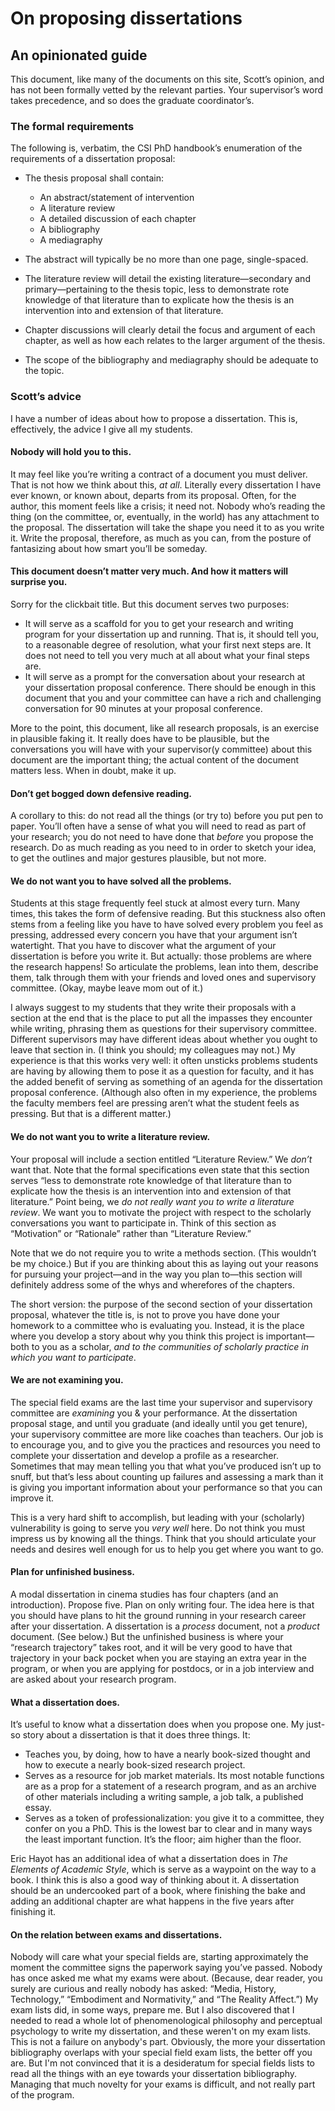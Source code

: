 # On proposing dissertations
## An opinionated guide

This document, like many of the documents on this site, Scott’s opinion, and has not been formally vetted by the relevant parties. Your supervisor’s word takes precedence, and so does the graduate coordinator’s.

### The formal requirements
The following is, verbatim, the CSI PhD handbook’s enumeration of the requirements of a dissertation proposal:

* The thesis proposal shall contain:
  - An abstract/statement of intervention
  - A literature review
  - A detailed discussion of each chapter
  - A bibliography
  - A mediagraphy

* The abstract will typically be no more than one page, single-spaced.
*  The literature review will detail the existing literature—secondary and primary—pertaining to the thesis topic, less to demonstrate rote knowledge of that literature than to explicate how the thesis is an intervention into and extension of that literature.
* Chapter discussions will clearly detail the focus and argument of each chapter, as well as how each relates to the larger argument of the thesis.
* The scope of the bibliography and mediagraphy should be adequate to the topic.

### Scott’s advice
I have a number of ideas about how to propose a dissertation. This is, effectively, the advice I give all my students.

#### Nobody will hold you to this.
It may feel like you’re writing a contract of a document you must deliver. That is not how we think about this, _at all_. Literally every dissertation I have ever known, or known about, departs from its proposal. Often, for the author, this moment feels like a crisis; it need not. Nobody who’s reading the thing (on the committee, or, eventually, in the world) has any attachment to the proposal. The dissertation will take the shape you need it to as you write it. Write the proposal, therefore, as much as you can, from the posture of fantasizing about how smart you’ll be someday.

#### This document doesn’t matter very much. And how it matters will surprise you.
Sorry for the clickbait title. But this document serves two purposes:
* It will serve as a scaffold for you to get your research and writing program for your dissertation up and running. That is, it should tell you, to a reasonable degree of resolution, what your first next steps are. It does not need to tell you very much at all about what your final steps are.
* It will serve as a prompt for the conversation about your research at your dissertation proposal conference. There should be enough in this document that you and your committee can have a rich and challenging conversation for 90 minutes at your proposal conference.

More to the point, this document, like all research proposals, is an exercise in plausible faking it. It really does have to be plausible, but the conversations you will have with your supervisor(y committee) about this document are the important thing; the actual content of the document matters less. When in doubt, make it up.

#### Don’t get bogged down defensive reading.
A corollary to this: do not read all the things (or try to) before you put pen to paper. You’ll often have a sense of what you will need to read as part of your research; you do not need to have done that _before_ you propose the research. Do as much reading as you need to in order to sketch your idea, to get the outlines and major gestures plausible, but not more.

#### We do not want you to have solved all the problems.
Students at this stage frequently feel stuck at almost every turn. Many times, this takes the form of defensive reading. But this stuckness also often stems from a feeling like you have to have solved every problem you feel as pressing, addressed every concern you have that your argument isn’t watertight. That you have to discover what the argument of your dissertation is before you write it. But actually: those problems are where the research happens! So articulate the problems, lean into them, describe them, talk through them with your friends and loved ones and supervisory committee. (Okay, maybe leave mom out of it.)

I always suggest to my students that they write their proposals with a section at the end that is the place to put all the impasses they encounter while writing, phrasing them as questions for their supervisory committee. Different supervisors may have different ideas about whether you ought to leave that section in. (I think you should; my colleagues may not.) My experience is that this works very well: it often unsticks problems students are having by allowing them to pose it as a question for faculty, and it has the added benefit of serving as something of an agenda for the dissertation proposal conference. (Although also often in my experience, the problems the faculty members feel are pressing aren’t what the student feels as pressing. But that is a different matter.)

#### We do not want you to write a literature review.
Your proposal will include a section entitled “Literature Review.” We _don’t_ want that. Note that the formal specifications even state that this section serves “less to demonstrate rote knowledge of that literature than to explicate how the thesis is an intervention into and extension of that literature.” Point being, we _do not really want you to write a literature review_. We want you to motivate the project with respect to the scholarly conversations you want to participate in. Think of this section as “Motivation” or “Rationale” rather than “Literature Review.”

Note that we do not require you to write a methods section. (This wouldn’t be my choice.) But if you are thinking about this as laying out your reasons for pursuing your project—and in the way you plan to—this section will definitely address some of the whys and wherefores of the chapters.

The short version: the purpose of the second section of your dissertation proposal, whatever the title is, is not to prove you have done your homework to a committee who is evaluating you. Instead, it is the place where you develop a story about why you think this project is important—both to you as a scholar, _and to the communities of scholarly practice in which you want to participate_.

#### We are not examining you.
The special field exams are the last time your supervisor and supervisory committee are _examining_ you & your performance. At the dissertation proposal stage, and until you graduate (and ideally until you get tenure), your supervisory committee are more like coaches than teachers. Our job is to encourage you, and to give you the practices and resources you need to complete your dissertation and develop a profile as a researcher. Sometimes that may mean telling you that what you’ve produced isn’t up to snuff, but that’s less about counting up failures and assessing a mark than it is giving you important information about your performance so that you can improve it.

This is a very hard shift to accomplish, but leading with your (scholarly) vulnerability is going to serve you _very well_ here. Do not think you must impress us by knowing all the things. Think that you should articulate your needs and desires well enough for us to help you get where you want to go.

#### Plan for unfinished business.
A modal dissertation in cinema studies has four chapters (and an introduction). Propose five. Plan on only writing four. The idea here is that you should have plans to hit the ground running in your research career after your dissertation. A dissertation is a _process_ document, not a _product_ document. (See below.) But the unfinished business is where your “research trajectory” takes root, and it will be very good to have that trajectory in your back pocket when you are staying an extra year in the program, or when you are applying for postdocs, or in a job interview and are asked about your research program.

#### What a dissertation does.
It’s useful to know what a dissertation does when you propose one. My just-so story about a dissertation is that it does three things. It:
* Teaches you, by doing, how to have a nearly book-sized thought and how to execute a nearly book-sized research project.
* Serves as a resource for job market materials. Its most notable functions are as a prop for a statement of a research program, and as an archive of other materials including a writing sample, a job talk, a published essay.
* Serves as a token of professionalization: you give it to a committee, they confer on you a PhD. This is the lowest bar to clear and in many ways the least important function. It’s the floor; aim higher than the floor.

Eric Hayot has an additional idea of what a dissertation does in _The Elements of Academic Style_, which is serve as a waypoint on the way to a book. I think this is also a good way of thinking about it. A dissertation should be an undercooked part of a book, where finishing the bake and adding an additional chapter are what happens in the five years after finishing it.

#### On the relation between exams and dissertations.
Nobody will care what your special fields are, starting approximately the moment the committee signs the paperwork saying you’ve passed. Nobody has once asked me what my exams were about. (Because, dear reader, you surely are curious and really nobody has asked: “Media, History, Technology,” “Embodiment and Normativity,” and “The Reality Affect.”) My exam lists did, in some ways, prepare me. But I also discovered that I needed to read a whole lot of phenomenological philosophy and perceptual psychology to write my dissertation, and these weren't on my exam lists. This is not a failure on anybody's part. Obviously, the more your dissertation bibliography overlaps with your special field exam lists, the better off you are. But I'm not convinced that it is a desideratum for special fields lists to read all the things with an eye towards your dissertation bibliography. Managing that much novelty for your exams is difficult, and not really part of the program.
